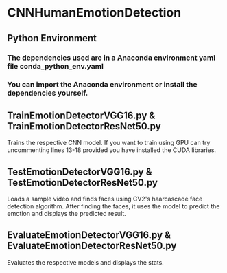 # CNNHumanEmotionDetection

## Python Environment
### The dependencies used are in a Anaconda environment yaml file conda_python_env.yaml
### You can import the Anaconda environment or install the dependencies yourself.

## TrainEmotionDetectorVGG16.py & TrainEmotionDetectorResNet50.py
Trains the respective CNN model.
If you want to train using GPU can try uncommenting lines 13-18 provided you have installed the CUDA libraries.

## TestEmotionDetectorVGG16.py & TestEmotionDetectorResNet50.py
Loads a sample video and finds faces using CV2's haarcascade face detection algorithm.
After finding the faces, it uses the model to predict the emotion and displays the predicted result.

## EvaluateEmotionDetectorVGG16.py & EvaluateEmotionDetectorResNet50.py
Evaluates the respective models and displays the stats.
